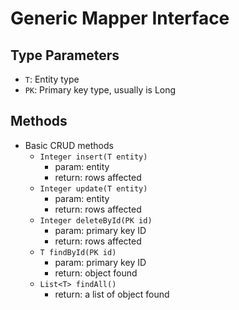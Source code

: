 # Generic Mapper Interface

## Type Parameters

- `T`: Entity type
- `PK`: Primary key type, usually is Long

## Methods

- Basic CRUD methods
	* `Integer insert(T entity)`
		+ param: entity
		+ return: rows affected
	* `Integer update(T entity)`
		+ param: entity
		+ return: rows affected
	* `Integer deleteById(PK id)`
		+ param: primary key ID
		+ return: rows affected
	* `T findById(PK id)`
		+ param: primary key ID
		+ return: object found
	* `List<T> findAll()`
		+ return: a list of object found
  

